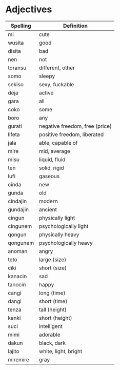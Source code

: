 # Adjectives

| Spelling | Definition |
|----------|------------|
| mi | cute |
| wusita | good |
| disita | bad |
| nen | not |
| toransu | different, other |
| somo | sleepy |
| sekiso | sexy, fuckable |
| deja | active |
| gara | all |
| coko | some |
| boro | any |
| gurati | negative freedom, free (price) |
| lifeta | positive freedom, liberated |
| jala | able, capable of |
| mire | mid, average |
| misu | liquid, fluid |
| ten | solid, rigid |
| lufi | gaseous |
| cinda | new |
| gunda | old |
| cindajin | modern |
| gundajin | ancient |
| cingun | physically light |
| cingunem | psychologically light |
| qongun | physically heavy |
| qongunem | psychologically heavy |
| anoman | angry |
| teto | large (size) |
| ciki | short (size) |
| kanacin | sad |
| tanocin | happy |
| cangi | long (time) |
| dangi | short (time) |
| tenza | tall (height) |
| kenki | short (height) |
| suci | intelligent |
| mimi | adorable |
| dakun | black, dark |
| lajito | white, light, bright |
| miremire | gray |
